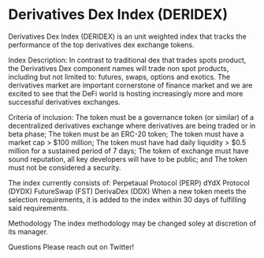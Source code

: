 # Derivatives Dex Index (DERIDEX)

Derivatives Dex Index (DERIDEX) is an unit weighted index that tracks the performance of the top derivatives dex exchange tokens. 

Index Description:
In contrast to traditional dex that trades spots product, the Derivatives Dex component names will trade non spot products, including but not limited to: futures, swaps, options and exotics. The derivatives market are important cornerstone of finance market and we are excited to see that the DeFi world is hosting increasingly more and more successful derivatives exchanges.

Criteria of inclusion:
The token must be a governance token (or similar) of a decentralized derivatives exchange where derivatives are being traded or in beta phase;
The token must be an ERC-20 token;
The token must have a market cap > $100 million;
The token must have had daily liquidity > $0.5 million for a sustained period of 7 days; 
The token of exchange must have sound reputation, all key developers will have to be public;
and
The token must not be considered a security.

The index currently consists of:
Perpetaual Protocol (PERP)
dYdX Protocol (DYDX)
FutureSwap (FST)
DerivaDex (DDX)
When a new token meets the selection requirements, it is added to the index within 30 days of fulfilling said requirements.

Methodology
The index methodology may be changed soley at discretion of its manager.

Questions
Please reach out on Twitter!
